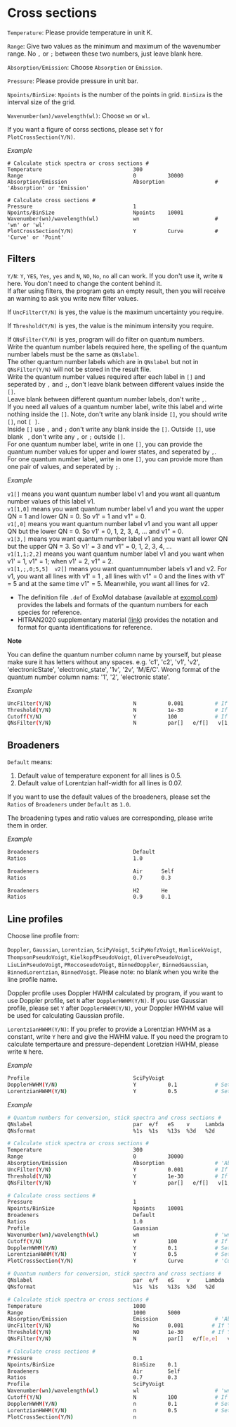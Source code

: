 Cross sections
==============

`Temperature`: Please provide temperature in unit K.

`Range`: Give two values as the minimum and maximum of the wavenumber range. No `,` or `;` between these two numbers, just leave blank here.

`Absorption/Emission`: Choose `Absorption` or `Emission`.

`Pressure`: Please provide pressure in unit bar.

`Npoints/BinSize`: `Npoints` is the number of the points in grid. `BinSiza` is the interval size of the grid.

`Wavenumber(wn)/wavelength(wl)`: Choose `wn` or `wl`.

If you want a figure of corss sections, please set `Y` for `PlotCrossSection(Y/N)`.

*Example*

```
# Calculate stick spectra or cross sections #
Temperature                             300
Range                                   0          30000
Absorption/Emission                     Absorption                # 'Absorption' or 'Emission'

# Calculate cross sections #
Pressure                                1
Npoints/BinSize                         Npoints    10001           
Wavenumber(wn)/wavelength(wl)           wn                        # 'wn' or 'wl'
PlotCrossSection(Y/N)                   Y          Curve          # 'Curve' or 'Point'
```

## Filters

`Y/N`: `Y`, `YES`, `Yes`, `yes` and `N`, `NO`, `No`, `no` all can work. If you don't use it, write `N` here. You don't need to change the content behind it. \
If after using filters, the program gets an empty result, then you will receive an warning to ask you write new filter values.

If `UncFilter(Y/N)` is yes, the value is the maximum uncertainty you require.

If `Threshold(Y/N)` is yes, the value is the minimum intensity you require.

If `QNsFilter(Y/N)` is yes, program will do filter on quantum numbers. \
Write the quantum number labels required here, the spelling of the quantum number labels must be the same as `QNslabel`. \
The other quantum number labels which are in `QNslabel` but not in `QNsFilter(Y/N)` will not be stored in the result file. \
Write the quantum number values required after each label in `[]` and seperated by `,` and `;`, don't leave blank between different values inside the `[]`. \
Leave blank between different quantum number labels, don't write `,`.\
If you need all values of a quantum number label, write this label and wirte nothing inside the `[]`. Note, don't write any blank inside `[]`, you should write `[]`, not `[ ]`.\
Inside `[]` use `,` and `;` don't write any blank inside the `[]`. Outside `[]`, use blank ` `, don't write any `,` or `;` outside `[]`.\
For one quantum number label, write in one `[]`, you can provide the quantum number values for upper and lower states, and seperated by `,`. \
For one quantum number label, write in one `[]`, you can provide more than one pair of values, and seperated by `;`.

*Example*

`v1[]` means you want quantum number label v1 and you want all quantum number values of this label v1.\
`v1[1,0]` means you want quantum number label v1 and you want the upper QN = 1 and lower QN = 0. So v1' = 1 and v1" = 0.\
`v1[,0]` means you want quantum number label v1 and you want all upper QN but the lower QN = 0. So v1' = 0, 1, 2, 3, 4, ... and v1" = 0. \
`v1[3,]` means you want quantum number label v1 and you want all lower QN but the upper QN = 3. So v1' = 3 and v1" = 0, 1, 2, 3, 4, ... \
`v1[1,1;2,2]` means you want quantum number label v1 and you want when v1' = 1, v1" = 1; when v1' = 2, v1" = 2.\
`v1[1,;,0;5,5]  v2[]` means you want quantumnumber labels v1 and v2. For v1, you want all lines with v1' = 1 , all lines with v1" = 0 and the lines with v1' = 5 and at the same time v1" = 5. Meanwhile, you want all lines for v2.

* The definition file `.def` of ExoMol database (available at [exomol.com](https://www.exomol.com/)) provides the labels and formats of the quantum numbers for each species for reference.
* HITRAN2020 supplementary material ([link](https://hitran.org/media/refs/HITRAN_QN_formats.pdf)) provides the notation and format for quanta identifications for reference.

**Note**

You can define the quantum number column name by yourself, but please make sure it has letters without any spaces.
e.g. 'c1', 'c2', 'v1', 'v2', 'electronicState', 'electronic_state', '1v', '2v', 'M/E/C'.
Wrong format of the quantum number column nams: '1', '2', 'electronic state'.

*Example*

```bash
UncFilter(Y/N)                          N          0.001          # If Y, default value 0.001
Threshold(Y/N)                          N          1e-30          # If Y, default value 1e-30
Cutoff(Y/N)                             Y          100            # If Y, default value 25
QNsFilter(Y/N)                          N          par[]   e/f[]   v[1,;2,2;2,1;,0]  
```

## Broadeners

`Default` means:

1. Default value of temperature exponent for all lines is 0.5.
2. Default value of Lorentzian half-width for all lines is 0.07.

If you want to use the default values of the broadeners, please set the `Ratios` of `Broadeners` under `Default` as `1.0`.

The broadening types and ratio values are corresponding, please write them in order.

*Example*

```bash
Broadeners                              Default   
Ratios                                  1.0      
```

```bash
Broadeners                              Air      Self    
Ratios                                  0.7      0.3    
```

```bash
Broadeners                              H2       He   
Ratios                                  0.9      0.1   
```

## Line profiles

Choose line profile from:

`Doppler`, `Gaussian`, `Lorentzian`, `SciPyVoigt`, `SciPyWofzVoigt`, `HumlicekVoigt`, `ThompsonPseudoVoigt`, `KielkopfPseudoVoigt`, `OliveroPseudoVoigt`, `LiuLinPseudoVoigt`, `PRoccoseudoVoigt`, `BinnedDoppler`, `BinnedGaussian`, `BinnedLorentzian`, `BinnedVoigt`. Please note: no blank when you write the line profile name.

Doppler profile uses Doppler HWHM calculated by program, if you want to use Doppler profile, set `N` after `DopplerHWHM(Y/N)`. If you use Gaussian profile, please set `Y` after `DopplerHWHM(Y/N)`, your Doppler HWHM value will be used for calculating Gaussian profile.

`LorentzianHWHM(Y/N)`: If you prefer to provide a Lorentzian HWHM as a constant, write `Y` here and give the HWHM value. If you need the program to calculate tempertaure and pressure-dependent Loretzian HWHM, please write `N` here.

*Example*

```bash
Profile                                 SciPyVoigt
DopplerHWHM(Y/N)                        Y          0.1            # Set Doppler HWHM as a constant 
LorentzianHWHM(Y/N)                     Y          0.5            # Set Lorentzian HWHM as a constant
```

*Example*

```bash
# Quantum numbers for conversion, stick spectra and cross sections #
QNslabel                                par  e/f   eS    v     Lambda   Sigma    Omega
QNsformat                               %1s  %1s   %13s  %3d   %2d      %7.1f    %7.1f

# Calculate stick spectra or cross sections #
Temperature                             300
Range                                   0          30000
Absorption/Emission                     Absorption                # 'Absorption' or 'Emission'
UncFilter(Y/N)                          Y          0.001          # If Y, default value 0.001
Threshold(Y/N)                          Y          1e-30          # If Y, default value 1e-30
QNsFilter(Y/N)                          Y          par[]   e/f[]   v[1,1;1,0;2,]  

# Calculate cross sections #
Pressure                                1
Npoints/BinSize                         Npoints    10001
Broadeners                              Default    
Ratios                                  1.0        
Profile                                 Gaussian        
Wavenumber(wn)/wavelength(wl)           wn                        # 'wn' or 'wl'
Cutoff(Y/N)                             Y          100            # If Y, default value 25
DopplerHWHM(Y/N)                        Y          0.1            # Set Doppler HWHM as a constant 
LorentzianHWHM(Y/N)                     Y          0.5            # Set Lorentzian HWHM as a constant
PlotCrossSection(Y/N)                   Y          Curve          # 'Curve' or 'Point'
```

```bash
# Quantum numbers for conversion, stick spectra and cross sections #
QNslabel                                par  e/f   eS    v     Lambda   Sigma    Omega
QNsformat                               %1s  %1s   %13s  %3d   %2d      %7.1f    %7.1f

# Calculate stick spectra or cross sections #
Temperature                             1000
Range                                   1000       5000
Absorption/Emission                     Emission                  # 'Absorption' or 'Emission'
UncFilter(Y/N)                          No         0.001         # If Y, default value 0.001
Threshold(Y/N)                          NO         1e-30         # If Y, default value 1e-30
QNsFilter(Y/N)                          N          par[]   e/f[e,e]   v[1,;2,;,0;4,4;4,3]  

# Calculate cross sections #
Pressure                                0.1
Npoints/BinSize                         BinSize    0.1
Broadeners                              Air        Self    
Ratios                                  0.7        0.3     
Profile                                 SciPyVoigt        
Wavenumber(wn)/wavelength(wl)           wl                        # 'wn' or 'wl'
Cutoff(Y/N)                             N          100            # If Y, default value 25
DopplerHWHM(Y/N)                        n          0.1            # Set Doppler HWHM as a constant 
LorentzianHWHM(Y/N)                     n          0.5            # Set Lorentzian HWHM as a constant
PlotCrossSection(Y/N)                   n
```
